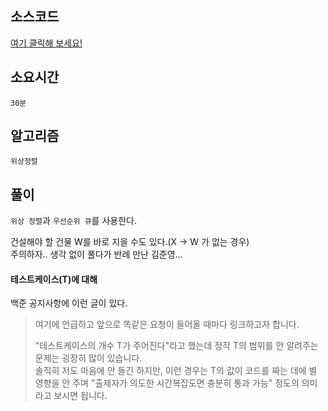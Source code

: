 ## 소스코드
[여기 클릭해 보세요!](https://github.com/BE-Archive/Algorithm-Study/blob/main/wnso-kim/Week_33/BOJ_1005_ACM_Craft/BOJ_1005_ACM_Craft.java)

## 소요시간
`30분`

## 알고리즘
`위상정렬`

## 풀이
`위상 정렬`과 `우선순위 큐`를 사용한다.

건설해야 할 건물 W를 바로 지을 수도 있다.(X -> W 가 없는 경우)   
주의하자..
생각 없이 풀다가 반례 만난 김준영...


#### 테스트케이스(T)에 대해  
백준 공지사항에 이런 글이 있다.   

>여기에 언급하고 앞으로 똑같은 요청이 들어올 때마다 링크하고자 합니다.
>
>"테스트케이스의 개수 T가 주어진다"라고 했는데 정작 T의 범위를 안 알려주는 문제는 굉장히 많이 
있습니다.  
솔직히 저도 마음에 안 들긴 하지만, 이런 경우는 T의 값이 코드를 짜는 데에 별 영향을 안 주며 "출제자가 의도한 시간복잡도면 충분히 통과 가능" 정도의 의미라고 보시면 됩니다.